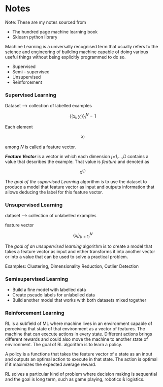 # Notes

Note: These are my notes sourced from
- The hundred page machine learning book
- Sklearn python library

Machine Learning is a universally recognised term that usually refers to the science and engineering of building machine
capable of doing various useful things without being explicitly programmed to do so.

- Supervised
- Semi - supervised
- Unsupervised
- Reinforcement

### Supervised Learning

Dataset --> collection of labelled examples

$$
\{ (x_i,y_i) \} ^N_i=1
$$

Each element 

$$ x_i $$ 

among *N* is called a feature vector.

***Feature Vector*** is a vector in which each dimension *j=1,...,D* contains a value that describes the example.
That value is *feature* and denoted as 

$$ x^(j) $$

The *goal of the supervised Learning* algorithm is to use the dataset to produce a model that feature vector as input and outputs information that allows deducing the label for this feature vector.


### Unsupervised Learning

dataset --> collection of unlabelled examples

feature vector

$$
\{x_i\}^N_(i=1)
$$

The *goal of an unsupervised learning* algorithm is to create a model that takes a feature vector as input and either transforms it into another vector or into a value that can be used to solve a practical problem.

Examples: Clustering, Dimensionality Reduction, Outlier Detection

### Semisupervised Learning

- Build a fine model with labelled data
- Create pseudo labels for unlabelled data
- Build another model that works with both datasets mixed together

### Reinforcement Learning

RL is a subfield of ML where machine lives in an environment capable of perceiving that state of that environment as a vector of features.
The machine that can execute actions in every state.
Different actions brings different rewards and could also move the machine to another state of environment.
The goal of RL algorithm is to learn a policy.

A policy is a functions that takes the feature vector of a state as an input and outputs an optimal action to execute in that state.
The action is optimal if it maximizes the expected average reward.

RL solves a particular kind of problem where decision making is sequential and the goal is long term, such as game playing, robotics & logistics.





